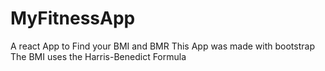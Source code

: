 # MyFitnessApp
A react App to Find your BMI and BMR
This App was made with bootstrap
The BMI uses the Harris-Benedict Formula
